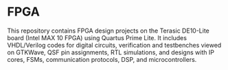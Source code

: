 # FPGA
This repository contains FPGA design projects on the Terasic DE10-Lite board (Intel MAX 10 FPGA) using Quartus Prime Lite. It includes VHDL/Verilog codes for digital circuits, verification and testbenches viewed on GTKWave, QSF pin assignments, RTL simulations, and designs with IP cores, FSMs, communication protocols, DSP, and microcontrollers.
